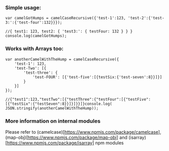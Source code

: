 
### Simple usage: 

	var camelGotHumps = camelCaseRecursive({'test-1':123, 'test-2':{'test-3:':{'test-four':132}}});

	//{ test1: 123, test2: { 'test3:': { testFour: 132 } } }
	console.log(camelGotHumps);

### Works with Arrays too:

	var anotherCamelWithTheHump = camelCaseRecursive({
		'test-1': 123,
		'test-Two': [{
			'test-three': {
				'test-FOUR': [{'test-five':[{testSix:{'test-seven':8}}]}]
			}
		}]
	});

	//{"test1":123,"testTwo":[{"testThree":{"testFour":[{"testFive":[{"testSix":{"testSeven":8}}]}]}}]}console.log(
	JSON.stringify(anotherCamelWithTheHump));

### More information on internal modules
Please refer to (camelcase)[https://www.npmjs.com/package/camelcase], (map-obj)[https://www.npmjs.com/package/map-obj] and (isarray)[https://www.npmjs.com/package/isarray] npm modules

